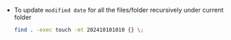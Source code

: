
- To update `modified date` for all the files/folder recursively under current folder 
  ```bash
  find . -exec touch -mt 202410101010 {} \;
  ```
